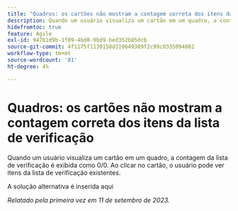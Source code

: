 ```yaml
---
title: "Quadros: os cartões não mostram a contagem correta dos itens da lista de verificação"
description: Quando um usuário visualiza um cartão em um quadro, a contagem da lista de verificação é exibida como 0/0. Ao clicar no cartão, o usuário pode ver itens da lista de verificação existentes.
hidefromtoc: true
feature: Agile
exl-id: 947b1d9b-1f09-4bd0-9bd9-bed352b85dcb
source-git-commit: 4f1175f1139158d310649389f2c99c0335094082
workflow-type: tm+mt
source-wordcount: '81'
ht-degree: 4%

---
```


# Quadros: os cartões não mostram a contagem correta dos itens da lista de verificação

Quando um usuário visualiza um cartão em um quadro, a contagem da lista de verificação é exibida como 0/0. Ao clicar no cartão, o usuário pode ver itens da lista de verificação existentes.

A solução alternativa é inserida aqui

_Relatado pela primeira vez em 11 de setembro de 2023._
